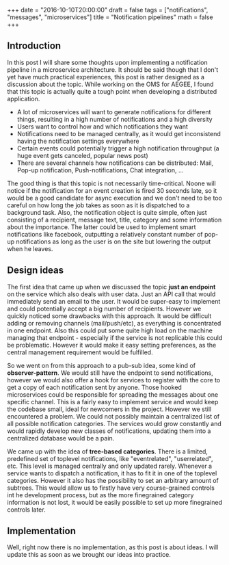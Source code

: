 +++
date = "2016-10-10T20:00:00"
draft = false
tags = ["notifications", "messages", "microservices"]
title = "Notification pipelines"
math = false
+++

## Introduction
In this post I will share some thoughts upon implementing a notification pipeline in a microservice architecture. It should be said though that I don't yet have much practical experiences, this post is rather designed as a discussion about the topic. While working on the OMS for AEGEE, I found that this topic is actually quite a tough point when developing a distributed application.

* A lot of microservices will want to generate notifications for different things, resulting in a high number of notifications and a high diversity
* Users want to control how and which notifications they want
* Notifications need to be managed centrally, as it would get inconsistend having the notification settings everywhere
* Certain events could potentially trigger a high notification throughput (a huge event gets canceled, popular news post)
* There are several channels how notifications can be distributed: Mail, Pop-up notification, Push-notifications, Chat integration, ...

The good thing is that this topic is not necessarily time-critical. Noone will notice if the notification for an event creation is fired 30 seconds late, so it would be a good candidate for async execution and we don't need to be too careful on how long the job takes as soon as it is dispatched to a background task. Also, the notification object is quite simple, often just consisting of a recipient, message text, title, category and some information about the importance. The latter could be used to implement smart notifications like facebook, outputting a relatively constant number of pop-up notifications as long as the user is on the site but lowering the output when he leaves. 

## Design ideas
The first idea that came up when we discussed the topic **just an endpoint** on the service which also deals with user data. Just an API call that would immediately send an email to the user. It would be super-easy to implement and could potentially accept a big number of recipients. However we quickly noticed some drawbacks with this approach. It would be difficult adding or removing channels (mail/push/etc), as everything is concentrated in one endpoint. Also this could put some quite high load on the machine managing that endpoint - especially if the service is not replicable this could be problematic. However it would make it easy setting preferences, as the central management requirement would be fulfilled.

So we went on from this approach to a pub-sub idea, some kind of **observer-pattern**. We would still have the endpoint to send notifications, however we would also offer a hook for services to register with the core to get a copy of each notification sent by anyone. Those hooked microservices could be responsible for spreading the messages about one specific channel. This is a fairly easy to implement service and would keep the codebase small, ideal for newcomers in the project. However we still encountered a problem. We could not possibly maintain a centralized list of all possible notification categories. The services would grow constantly and would rapidly develop new classes of notifications, updating them into a centralized database would be a pain.

We came up with the idea of **tree-based categories**. There is a limited, predefined set of toplevel notifications, like "eventrelated", "userrelated", etc. This level is managed centrally and only updated rarely. Whenever a service wants to dispatch a notification, it has to fit it in one of the toplevel categories. However it also has the possibility to set an arbitrary amount of subtrees. This would allow us to firstly have very course-grained controls int he development process, but as the more finegrained category information is not lost, it would be easily possible to set up more finegrained controls later.

## Implementation
Well, right now there is no implementation, as this post is about ideas. I will update this as soon as we brought our ideas into practice. 